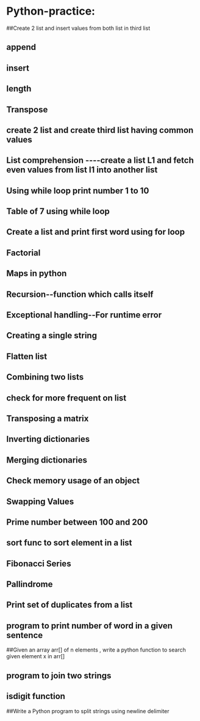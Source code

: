 # Python-practice:
##Create 2 list and insert values from both list in third list
## append
## insert
## length
## Transpose
## create 2 list and create third list having common values
## List comprehension ----create a list L1 and fetch even values from list l1 into another list
## Using while loop  print number 1 to 10
## Table of 7 using while loop
## Create a list and print first word using for loop
## Factorial 
## Maps in python
## Recursion--function which calls itself
## Exceptional handling--For runtime error
## Creating a single string 
## Flatten list
## Combining two lists
## check for more frequent on list
## Transposing a matrix
## Inverting dictionaries
## Merging dictionaries
## Check memory usage of an object
## Swapping Values
## Prime number between 100 and 200
## sort func to sort element in a list
## Fibonacci Series
## Pallindrome
## Print set of duplicates from a list
## program to print number of word in a given sentence
##Given an array arr[] of n elements , write a python function to search given element x in arr[] 
## program to join two strings
## isdigit function
##Write a Python program to split strings using newline delimiter 
